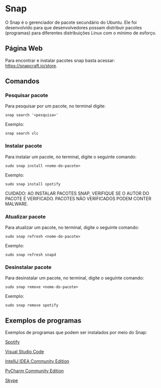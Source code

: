 # Snap

O Snap é o gerenciador de pacote secundário do Ubuntu. Ele foi desenvolvido para que desenvolvedores possam distribuir pacotes (programas) para diferentes distribuições Linux com o mínimo de esforço.

## Página Web

Para encontrar e instalar pacotes snap basta acessar: https://snapcraft.io/store.

## Comandos

### Pesquisar pacote

Para pesquisar por um pacote, no terminal digite:

```
snap search '<pesquisa>'
```

Exemplo:

```
snap search vlc
```

### Instalar pacote

Para instalar um pacote, no terminal, digite o seguinte comando:

```
sudo snap install <nome-do-pacote>
```

Exemplo:

```
sudo snap install spotify
```

CUIDADO: AO INSTALAR PACOTES SNAP, VERIFIQUE SE O AUTOR DO PACOTE É VERIFICADO. PACOTES NÃO VERIFICADOS PODEM CONTER MALWARE.

### Atualizar pacote

Para atualizar um pacote, no terminal, digite o seguinte comando:

```
sudo snap refresh <nome-do-pacote>
```

Exemplo:

```
sudo snap refresh snapd
```

### Desinstalar pacote

Para desinstalar um pacote, no terminal, digite o seguinte comando:

```
sudo snap remove <nome-do-pacote>
```

Exemplo:

```
sudo snap remove spotify
```

## Exemplos de programas

Exemplos de programas que podem ser instalados por meio do Snap:

[Spotify](https://snapcraft.io/spotify)

[Visual Studio Code](https://snapcraft.io/code)

[IntelliJ IDEA Community Edition](https://snapcraft.io/intellij-idea-community)

[PyCharm Community Edition](https://snapcraft.io/pycharm-community)

[Skype](https://snapcraft.io/skype)